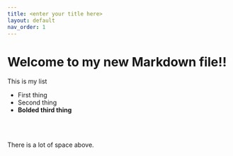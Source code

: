 ```yaml
---
title: <enter your title here>
layout: default
nav_order: 1
---
```

  
 # Welcome to my new Markdown file!!

  This is my list
  - First thing
  - Second thing
  - **Bolded third thing**
  
  <br>
  <br>
  
  
  There is a lot of space above.
